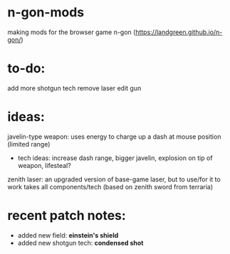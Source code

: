 # n-gon-mods
making mods for the browser game n-gon (https://landgreen.github.io/n-gon/)

# to-do:
add more shotgun tech
remove laser edit gun

# ideas:
javelin-type weapon:
  uses energy to charge up a dash at mouse position (limited range)
- tech ideas: increase dash range, bigger javelin, explosion on tip of weapon, lifesteal?

zenith laser:
  an upgraded version of base-game laser, but to use/for it to work takes all components/tech (based on zenith sword from terraria)

# recent patch notes:
- added new field: ****einstein's shield****
- added new shotgun tech: ****condensed shot****

